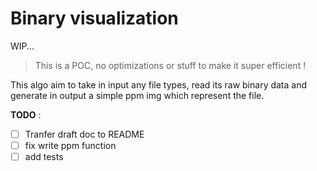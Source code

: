 # Binary visualization

WIP...

> This is a POC, no optimizations or stuff to make it super efficient !

This algo aim to take in input any file types, read its raw binary data and generate in output a simple ppm img which represent the file.

**TODO** :

- [ ] Tranfer draft doc to README
- [ ] fix write ppm function
- [ ] add tests

